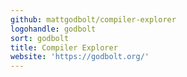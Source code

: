```yaml
---
github: mattgodbolt/compiler-explorer
logohandle: godbolt
sort: godbolt
title: Compiler Explorer
website: 'https://godbolt.org/'
---
```

